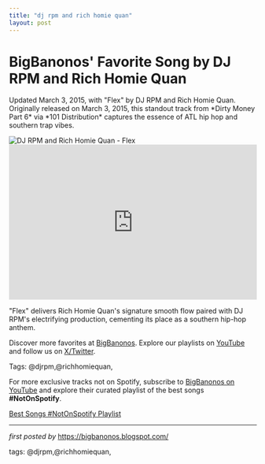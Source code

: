 ```yaml
---
title: "dj rpm and rich homie quan"
layout: post
---
```

<!-- Post Title -->
<h1 >BigBanonos' Favorite Song by DJ RPM and Rich Homie Quan</h1> <!-- Introductory Text -->
<p >Updated March 3, 2015, with "Flex" by DJ RPM and Rich Homie Quan. Originally released on March 3, 2015, this standout track from *Dirty Money Part 6* via *101 Distribution* captures the essence of ATL hip hop and southern trap vibes.</p> <!-- Featured Image -->
<div > <img src="https://i.scdn.co/image/ab67616d00001e02acaa9c594294dc56182a4f61" alt="DJ RPM and Rich Homie Quan - Flex" />
</div> <!-- YouTube Video Embed -->
<div > <iframe width="100%" height="315" src="https://www.youtube.com/embed/bWMw4vE3J8s" title="Rich Homie Quan - Flex (Ooh, Ooh, Ooh)" frameborder="0" allow="accelerometer; autoplay; clipboard-write; encrypted-media; gyroscope; picture-in-picture; web-share" referrerpolicy="strict-origin-when-cross-origin" allowfullscreen></iframe>
</div> <!-- Song Information -->
<div > <p>"Flex" delivers Rich Homie Quan's signature smooth flow paired with DJ RPM's electrifying production, cementing its place as a southern hip-hop anthem.</p>
</div> <!-- Footer Links -->
<div > <p>Discover more favorites at <a href="https://bigbanonos.blogspot.com/" target="_blank">BigBanonos</a>. Explore our playlists on <a href="https://www.youtube.com/@BigBanonos" target="_blank">YouTube</a> and follow us on <a href="https://x.com/bigbanonos" target="_blank">X/Twitter</a>.</p>
</div> <!-- Tags -->
<p >Tags: @djrpm,@richhomiequan,</p>


<!--Subscribe and Playlist Links-->
<div>
    <p>For more exclusive tracks not on Spotify, subscribe to <a href="https://www.youtube.com/@BigBanonos" target="_blank">BigBanonos on YouTube</a> and explore their curated playlist of the best songs <strong>#NotOnSpotify</strong>.</p>
    <p><a href="https://www.youtube.com/playlist?list=PLtuNtuTatqI0kFahUCbtbfenC_ET5O_tr" target="_blank">Best Songs #NotOnSpotify Playlist<br /></a></p></div>

<hr />

<p><em>first posted by</em> <a href="https://bigbanonos.blogspot.com/" rel="noopener" target="_new">https://bigbanonos.blogspot.com/</a></p>

<p>tags: @djrpm,@richhomiequan,</p>
